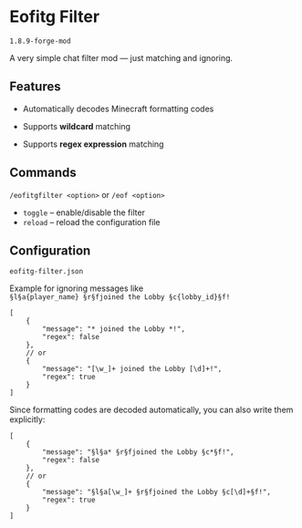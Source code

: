 # Eofitg Filter

`1.8.9-forge-mod`

A very simple chat filter mod — just matching and ignoring.

## Features

- Automatically decodes Minecraft formatting codes

- Supports **wildcard** matching

- Supports **regex expression** matching

## Commands

`/eofitgfilter <option>` or `/eof <option>`

- `toggle` – enable/disable the filter
- `reload` – reload the configuration file

## Configuration

`eofitg-filter.json`

Example for ignoring messages like  
`§l§a{player_name} §r§fjoined the Lobby §c{lobby_id}§f!`

```json5
[
    {
        "message": "* joined the Lobby *!", 
        "regex": false
    }, 
    // or 
    {
        "message": "[\w_]+ joined the Lobby [\d]+!", 
        "regex": true
    } 
]
```

Since formatting codes are decoded automatically, you can also write them explicitly:

```json5
[
    {
        "message": "§l§a* §r§fjoined the Lobby §c*§f!", 
        "regex": false
    }, 
    // or 
    {
        "message": "§l§a[\w_]+ §r§fjoined the Lobby §c[\d]+§f!", 
        "regex": true
    } 
]
```